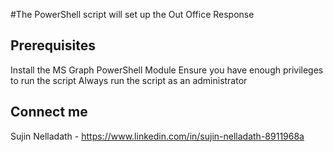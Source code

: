 #The PowerShell script will set up the Out Office Response

## Prerequisites
Install the MS Graph PowerShell Module
Ensure you have enough privileges to run the script
Always run the script as an administrator
## Connect me
Sujin Nelladath - https://www.linkedin.com/in/sujin-nelladath-8911968a
